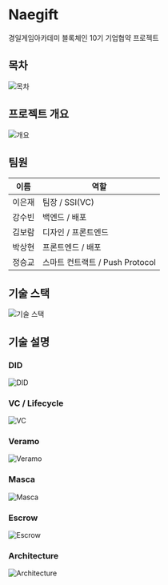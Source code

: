 # Naegift

경일게임아카데미 블록체인 10기 기업협약 프로젝트

## 목차

![목차](https://github.com/naegift/did_project/assets/67108705/59f040a3-4a2c-4660-89c5-77dae216ba8e)

## 프로젝트 개요

![개요](https://github.com/naegift/did_project/assets/67108705/ac250ed8-5263-4ad5-a897-b9c4e7327b29)

## 팀원

| 이름   | 역할                            |
| ------ | ------------------------------- |
| 이은재 | 팀장 / SSI(VC)                  |
| 강수빈 | 백엔드 / 배포                   |
| 김보람 | 디자인 / 프론트엔드             |
| 박상현 | 프론트엔드 / 배포               |
| 정승교 | 스마트 컨트랙트 / Push Protocol |

## 기술 스택

![기술 스택](https://github.com/naegift/did_project/assets/67108705/154b44dd-2c34-4e37-9b90-d006fe8ab53a)

## 기술 설명

### DID

![DID](https://github.com/naegift/did_project/assets/67108705/3faeeb8a-f4e9-40f4-a885-46e8a42523e8)

### VC / Lifecycle

![VC](https://github.com/naegift/did_project/assets/67108705/19812f33-c57c-4bec-9560-e73df2b5a1b9)

### Veramo

![Veramo](https://github.com/naegift/did_project/assets/67108705/26f806f4-a69a-4adc-ba03-5252891dbc9e)

### Masca

![Masca](https://github.com/naegift/did_project/assets/67108705/2900bef4-d4e3-4d6e-915f-9fc786648045)

### Escrow

![Escrow](https://github.com/naegift/did_project/assets/67108705/fd3c62d4-eb23-4dd9-b285-9c51c9a2675e)

### Architecture

![Architecture](https://github.com/naegift/did_project/assets/67108705/5430edcd-0940-4b37-9eff-b5235399a944)
